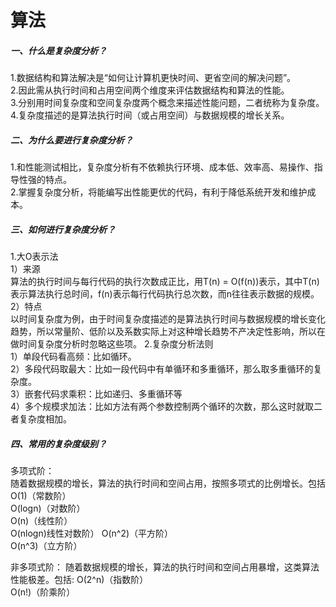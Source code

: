 # 算法

##### 一、什么是复杂度分析？
1.数据结构和算法解决是“如何让计算机更快时间、更省空间的解决问题”。    
2.因此需从执行时间和占用空间两个维度来评估数据结构和算法的性能。   
3.分别用时间复杂度和空间复杂度两个概念来描述性能问题，二者统称为复杂度。   
4.复杂度描述的是算法执行时间（或占用空间）与数据规模的增长关系。   
##### 二、为什么要进行复杂度分析？
1.和性能测试相比，复杂度分析有不依赖执行环境、成本低、效率高、易操作、指导性强的特点。   
2.掌握复杂度分析，将能编写出性能更优的代码，有利于降低系统开发和维护成本。   
##### 三、如何进行复杂度分析？
1.大O表示法   
1）来源  
算法的执行时间与每行代码的执行次数成正比，用T(n) = O(f(n))表示，其中T(n)表示算法执行总时间，f(n)表示每行代码执行总次数，而n往往表示数据的规模。
2）特点  
以时间复杂度为例，由于时间复杂度描述的是算法执行时间与数据规模的增长变化趋势，所以常量阶、低阶以及系数实际上对这种增长趋势不产决定性影响，所以在做时间复杂度分析时忽略这些项。
2.复杂度分析法则   
1）单段代码看高频：比如循环。  
2）多段代码取最大：比如一段代码中有单循环和多重循环，那么取多重循环的复杂度。  
3）嵌套代码求乘积：比如递归、多重循环等  
4）多个规模求加法：比如方法有两个参数控制两个循环的次数，那么这时就取二者复杂度相加。  
##### 四、常用的复杂度级别？
多项式阶：  
随着数据规模的增长，算法的执行时间和空间占用，按照多项式的比例增长。包括  
O(1)（常数阶）    
O(logn)（对数阶）   
O(n)（线性阶）  
O(nlogn)线性对数阶）
O(n^2)（平方阶）  
O(n^3)（立方阶）  

非多项式阶：
随着数据规模的增长，算法的执行时间和空间占用暴增，这类算法性能极差。包括:
O(2^n)（指数阶）   
O(n!)（阶乘阶）  